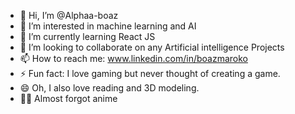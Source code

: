 - 👋 Hi, I’m @Alphaa-boaz
- 👀 I’m interested in machine learning and AI
- 🌱 I’m currently learning React JS
- 💞️ I’m looking to collaborate on any Artificial intelligence Projects
- 📫 How to reach me: www.linkedin.com/in/boazmaroko
- ⚡ Fun fact: I love gaming but never thought of creating a game.
- 😄 Oh, I also love reading and 3D modeling.
- 🤦‍♂️ Almost forgot anime

<!---
Alphaa-boaz/Alphaa-boaz is a ✨ special ✨ repository because its `README.md` (this file) appears on your GitHub profile.
You can click the Preview link to take a look at your changes.
--->
